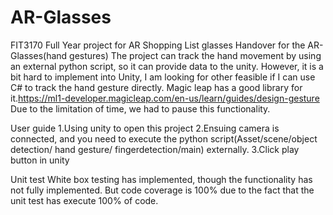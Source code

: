# AR-Glasses
FIT3170 Full Year project for AR Shopping List glasses
Handover for the AR-Glasses(hand gestures)
The project can track the hand movement by using an external python script, so it can provide
data to the unity. However, it is a bit hard to implement into Unity, I am looking for other feasible if I can use C# to track the hand gesture directly. Magic leap has a good library for it.https://ml1-developer.magicleap.com/en-us/learn/guides/design-gesture
Due to the limitation of time, we had to pause this functionality.   

User guide
1.Using unity to open this project
2.Ensuing camera is connected, and you need to execute the python script(Asset/scene/object detection/ hand gesture/ fingerdetection/main) externally.
3.Click play button in unity

Unit test
White box testing has implemented, though the functionality has not fully implemented. But code coverage is 100% due to the fact that the unit test has execute 100% of code.
